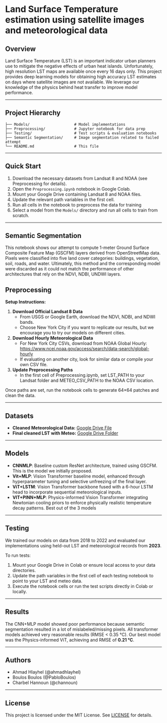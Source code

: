 # Land Surface Temperature estimation using satellite images and meteorological data

## Overview
Land Surface Temperature (LST) is an important indicator urban planners use to mitigate the negative effects of urban heat islands. Unfortunately, high resolution LST maps are available once every 16 days only. This project provides deep learning models for obtaining high accuracy LST estimates on days where satellite images are not available. We leverage our knowledge of the physics behind heat transfer to improve model performance.

---

## Project Hierarchy
```
├── Models/                    # Model implementations
├── Preprocessing/             # Jupyter notebook for data prep
├── Testing/                   # Test scripts & evaluation notebooks
├── Semantic Segmentation/     # Image segmentation related to failed attempt
└── README.md                  # This file
```

---

## Quick Start
1. Download the necessary datasets from Landsat 8 and NOAA (see Preprocessing for details).
2. Open the `Preprocessing.ipynb` notebook in Google Colab.
3. Mount your Google Drive containing Landsat 8 and NOAA files.
4. Update the relevant path variables in the first cell.
5. Run all cells in the notebook to preprocess the data for training
6. Select a model from the `Models/` directory and run all cells to train from scratch.

---

## Semantic Segmentation
This notebook shows our attempt to compute 1-meter Ground Surface Composite Feature Map (GSCFM) layers derived from OpenStreetMap data. Pixels were classified into five land cover categories: buildings, vegetation, soil, roads, and water. Ultimately, this method and the corresponding model were discarded as it could not match the performance of other architectures that rely on the NDVI, NDBI, UNDWI layers.

## Preprocessing
**Setup Instructions:**
1. **Download Official Landsat 8 Data**
   - From USGS or Google Earth, download the NDVI, NDBI, and NDWI bands.
   - Choose New York City if you want to replicate our results, but we encourage you to try our models on different cities.
2. **Download Hourly Meteorological Data**
   - For New York City CSVs, download from NOAA Global Hourly: https://www.ncei.noaa.gov/access/search/data-search/global-hourly
   - If evaluating on another city, look for similar data or compile your own CSV file.
3. **Update Preprocessing Paths**
   - In the first cell of Preprocessing.ipynb, set LST_PATH to your Landsat folder and METEO_CSV_PATH to the NOAA CSV location.

Once paths are set, run the notebook cells to generate 64×64 patches and clean the data.

---

## Datasets
- **Cleaned Meteorological Data:** [Google Drive File](https://drive.google.com/file/d/1ss4D_ZkzQWdW9VIsAOJFZBPHo05u04sR/view?usp=drive_link)
- **Final cleaned LST with Meteo:** [Google Drive Folder](https://drive.google.com/drive/folders/1nXb8mzun6akRigNKNxWN9S0lplsE6m3V?usp=drive_link)

---

## Models
- **CNNMLP**: Baseline custom ResNet architecture, trained using GSCFM. This is the model we initially proposed. 
- **Vit+MLP**: Vision Transformer baseline model, enhanced through hyperparameter tuning and selective unfreezing of the final layer.
- **ViT+LSTM**: Vision Transformer backbone fused with a 6-hour LSTM head to incorporate sequential meteorological inputs.
- **VIT+PINN+MLP**: Physics-informed Vision Transformer integrating Newtonian cooling priors to enforce physically realistic temperature decay patterns. Best out of the 3 models

---

## Testing
We trained our models on data from 2018 to 2022 and evaluated our implementations using held-out LST and meteorological records from **2023**.

To run tests:
1. Mount your Google Drive in Colab or ensure local access to your data directories.
2. Update the path variables in the first cell of each testing notebook to point to your LST and meteo data.
3. Execute the notebook cells or run the test scripts directly in Colab or locally.

---

## Results
The CNN+MLP model showed poor performance because semantic segmentation resulted in a lot of mislabeled/missing pixels. All transformer models achieved very reasonable results (RMSE < 0.35 °C). Our best model was the Physics-informed ViT, achieving and RMSE of **0.21 °C**.

---

## Authors
- Ahmad Hlayhel (@ahmadhlayhel)
- Boulos Boulos (@PabloBoulos)
- Charbel Hannoun (@channoun)

---

## License
This project is licensed under the MIT License. See [LICENSE](LICENSE) for details.
